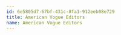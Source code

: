 ```yaml
---
id: 6e5805d7-67bf-431c-8fa1-912eeb08e729
title: American Vogue Editors
name: American Vogue Editors
---
```

